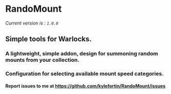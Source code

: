 # RandoMount

*Current version is : `1.0.0`*  

## Simple tools for Warlocks.  
### A lightweight, simple addon, design for summoning random mounts from your collection.
### Configuration for selecting available mount speed categories.

#### Report issues to me at https://github.com/kylefortin/RandoMount/issues  